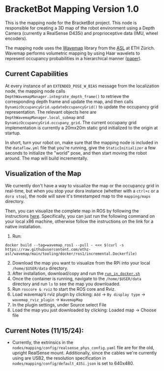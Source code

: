 # BracketBot Mapping Version 1.0

This is the mapping node for the BracketBot project. This node is responsible for creating a 3D map of the robot environment using a Depth Camera (currently a RealSense D435i) and proprioceptive data (IMU, wheel encoders).

The mapping node uses the [Wavemap](https://ethz-asl.github.io/wavemap/index.html#) library from the [ASL](https://asl.ethz.ch/) at ETH Zürich. Wavemap performs volumetric mapping by using Haar wavelets to represent occupancy probabilities in a hierarchical manner ([paper](https://www.roboticsproceedings.org/rss19/p065.pdf)).

## Current Capabilities
At every instance of an ``EXTENDED_POSE_W_BIAS`` message from the localization node, the mapping node calls ``DepthWavemapManager.integrate_depth_frame()`` to retrieve the corresponding depth frame and update the map, and then calls ``DynamicOccupancyGrid.updateOccupancyGrid()`` to update the occupancy grid representation. The relevant objects here are ``DepthWavemapManager.local_submap`` and ``DynamicOccupancyGrid.occupany_grid``. The current occupany grid implementation is currently a 20mx20m static grid initialized to the origin at startup.

In short, turn your robot on, make sure that the mapping node is included in the ``dataflow.yml`` file that you're running, give the ``StaticInitializer`` a few seconds to initialize the "world" pose, and then start moving the robot around. The map will build incrementally.

## Visualization of the Map

We currently don't have a way to visualize the map or the occupancy grid in real-time, but when you stop your dora instance (whether with a ``ctrl+c`` or a ``dora stop``), the node will save it's timestamped map to the ``mapping/maps`` directory.

Then, you can visualize the complete map in ROS by following the instructions [here](https://ethz-asl.github.io/wavemap/pages/installation/ros1.html#installation-ros1-docker).
Specifically, you can just run the following command on your local x86 machine, otherwise follow the instructions on the link for a native installation.
1. Run:
```
docker build --tag=wavemap_ros1 --pull - <<< $(curl -s https://raw.githubusercontent.com/ethz-asl/wavemap/main/tooling/docker/ros1/incremental.Dockerfile)
```
2. Download the map you want to visualize from the RPi into your local ``/home/$USER/data`` directory.
3. After installation, download/copy and run the [``run_in_docker.sh``](https://github.com/ethz-asl/wavemap/blob/d0d64d8cc5b3b6193a5af7d3496cfbe8d44a5303/tooling/scripts/run_in_docker.sh)
4. Once the container is running, navigate to the ``/home/$USER/data`` directory and run ``ls`` to see the map you downloaded.
5. Run ``roscore & rviz`` to start the ROS core and Rviz.
6. Load wavemap’s rviz plugin by clicking: ``Add`` → ``By display type`` → ``wavemap_rviz_plugin`` → ``WavemapMap``
7. In the plugin settings, under Source select File
8. Load the map you just downloaded by clicking: Loaded map → Choose file

## Current Notes (11/15/24):
- Currently, the extrinsics in the ``nodes/mapping/config/realsense_phys_config.yaml`` file are for the old, upright RealSense mount. Additionally, since the cables we're currently using are USB2, the resolution specification in ``nodes/mapping/config/default_435i.json`` is set to 640x480.
